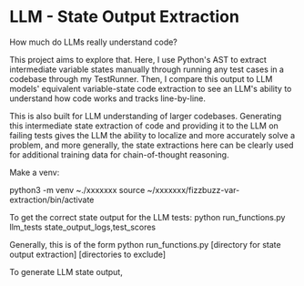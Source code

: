 # LLM - State Output Extraction

How much do LLMs really understand code? 

This project aims to explore that. Here, I use Python's AST to extract intermediate variable states manually through running any test cases in a codebase through my TestRunner. Then, I compare this output to LLM models' equivalent variable-state code extraction to see an LLM's ability to understand how code works and tracks line-by-line. 

This is also built for LLM understanding of larger codebases. Generating this intermediate state extraction of code and providing it to the LLM on failing tests gives the LLM the ability to localize and more accurately solve a problem, and more generally, the state extractions here can be clearly used for additional training data for chain-of-thought reasoning. 


Make a venv:

python3 -m venv ~./xxxxxxx
source ~/xxxxxxx/fizzbuzz-var-extraction/bin/activate

To get the correct state output for the LLM tests: python run_functions.py llm_tests state_output_logs,test_scores

Generally, this is of the form python run_functions.py [directory for state output extraction] [directories to exclude]

To generate LLM state output, 
